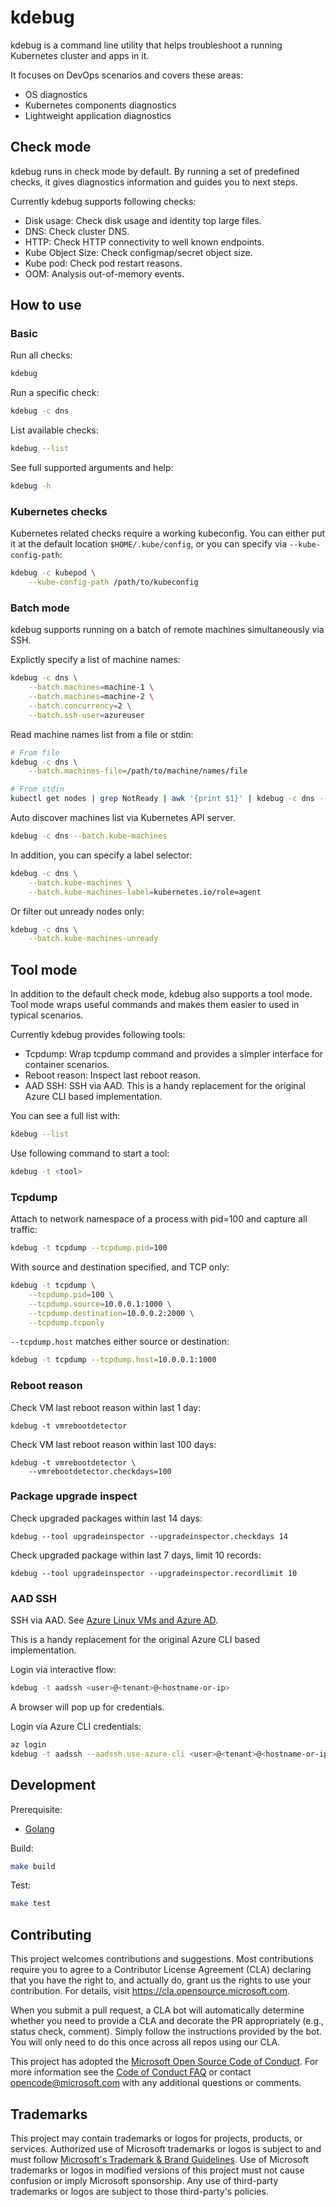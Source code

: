 # kdebug

kdebug is a command line utility that helps troubleshoot a running Kubernetes cluster and apps in it.

It focuses on DevOps scenarios and covers these areas:

* OS diagnostics
* Kubernetes components diagnostics
* Lightweight application diagnostics

## Check mode

kdebug runs in check mode by default.
By running a set of predefined checks, it gives diagnostics information and guides you to next steps.

Currently kdebug supports following checks:

* Disk usage: Check disk usage and identity top large files.
* DNS: Check cluster DNS.
* HTTP: Check HTTP connectivity to well known endpoints.
* Kube Object Size: Check configmap/secret object size.
* Kube pod: Check pod restart reasons.
* OOM: Analysis out-of-memory events.

## How to use

### Basic

Run all checks:

```bash
kdebug
```

Run a specific check:

```bash
kdebug -c dns
```

List available checks:

```bash
kdebug --list
```

See full supported arguments and help:

```bash
kdebug -h
```

### Kubernetes checks

Kubernetes related checks require a working kubeconfig. You can either put it at the default location `$HOME/.kube/config`, or you can specify via `--kube-config-path`:

```bash
kdebug -c kubepod \
    --kube-config-path /path/to/kubeconfig
```

### Batch mode

kdebug supports running on a batch of remote machines simultaneously via SSH.

Explictly specify a list of machine names:

```bash
kdebug -c dns \
    --batch.machines=machine-1 \
    --batch.machines=machine-2 \
    --batch.concurrency=2 \
    --batch.ssh-user=azureuser
```

Read machine names list from a file or stdin:

```bash
# From file
kdebug -c dns \
    --batch.machines-file=/path/to/machine/names/file

# From stdin
kubectl get nodes | grep NotReady | awk '{print $1}' | kdebug -c dns --batch.machines-file=-
```

Auto discover machines list via Kubernetes API server.

```bash
kdebug -c dns --batch.kube-machines
```

In addition, you can specify a label selector:

```bash
kdebug -c dns \
    --batch.kube-machines \
    --batch.kube-machines-label=kubernetes.io/role=agent
```

Or filter out unready nodes only:

```bash
kdebug -c dns \
    --batch.kube-machines-unready
```

## Tool mode

In addition to the default check mode, kdebug also supports a tool mode.
Tool mode wraps useful commands and makes them easier to used in typical scenarios.


Currently kdebug provides following tools:

* Tcpdump: Wrap tcpdump command and provides a simpler interface for container scenarios.
* Reboot reason: Inspect last reboot reason.
* AAD SSH: SSH via AAD. This is a handy replacement for the original Azure CLI based implementation.

You can see a full list with:

```bash
kdebug --list
```

Use following command to start a tool:

```bash
kdebug -t <tool>
```

### Tcpdump

Attach to network namespace of a process with pid=100 and capture all traffic:

```bash
kdebug -t tcpdump --tcpdump.pid=100
```

With source and destination specified, and TCP only:

```bash
kdebug -t tcpdump \
    --tcpdump.pid=100 \
    --tcpdump.source=10.0.0.1:1000 \
    --tcpdump.destination=10.0.0.2:2000 \
    --tcpdump.tcponly
```

`--tcpdump.host` matches either source or destination:

```bash
kdebug -t tcpdump --tcpdump.host=10.0.0.1:1000
```

### Reboot reason

Check VM last reboot reason within last 1 day:

```
kdebug -t vmrebootdetector
```

Check VM last reboot reason within last 100 days:

```
kdebug -t vmrebootdetector \
    --vmrebootdetector.checkdays=100
```

### Package upgrade inspect

Check upgraded packages within last 14 days:

```
kdebug --tool upgradeinspector --upgradeinspector.checkdays 14
```

Check upgraded package within last 7 days, limit 10 records:

```
kdebug --tool upgradeinspector --upgradeinspector.recordlimit 10
```

### AAD SSH

SSH via AAD. See [Azure Linux VMs and Azure AD](https://learn.microsoft.com/en-us/azure/active-directory/devices/howto-vm-sign-in-azure-ad-linux).

This is a handy replacement for the original Azure CLI based implementation.

Login via interactive flow:

```bash
kdebug -t aadssh <user>@<tenant>@<hostname-or-ip>
```

A browser will pop up for credentials.

Login via Azure CLI credentials:

```bash
az login
kdebug -t aadssh --aadssh.use-azure-cli <user>@<tenant>@<hostname-or-ip>
```

## Development

Prerequisite:

* [Golang](https://go.dev/dl/)

Build:

```bash
make build
```

Test:

```bash
make test
```

## Contributing

This project welcomes contributions and suggestions.  Most contributions require you to agree to a
Contributor License Agreement (CLA) declaring that you have the right to, and actually do, grant us
the rights to use your contribution. For details, visit https://cla.opensource.microsoft.com.

When you submit a pull request, a CLA bot will automatically determine whether you need to provide
a CLA and decorate the PR appropriately (e.g., status check, comment). Simply follow the instructions
provided by the bot. You will only need to do this once across all repos using our CLA.

This project has adopted the [Microsoft Open Source Code of Conduct](https://opensource.microsoft.com/codeofconduct/).
For more information see the [Code of Conduct FAQ](https://opensource.microsoft.com/codeofconduct/faq/) or
contact [opencode@microsoft.com](mailto:opencode@microsoft.com) with any additional questions or comments.

## Trademarks

This project may contain trademarks or logos for projects, products, or services. Authorized use of Microsoft
trademarks or logos is subject to and must follow
[Microsoft's Trademark & Brand Guidelines](https://www.microsoft.com/en-us/legal/intellectualproperty/trademarks/usage/general).
Use of Microsoft trademarks or logos in modified versions of this project must not cause confusion or imply Microsoft sponsorship.
Any use of third-party trademarks or logos are subject to those third-party's policies.
